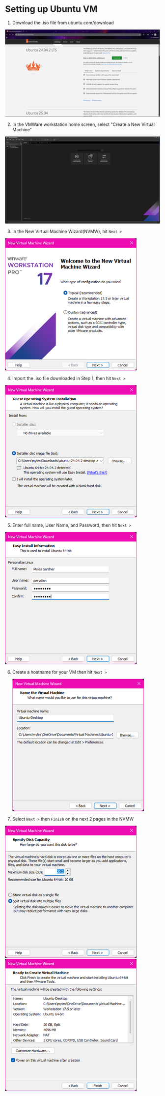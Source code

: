 # Setting up Ubuntu VM

1. Download the .iso file from ubuntu.com/download

  ![Ubuntu Downloads Page](resources/images/ubuntuDownload.png)

2. In the VMWare workstation home screen, select "Create a New Virtual Machine"

  ![Create a New Virtual Machine](resources/images/createANewVirtualMachine.png)

3. In the New Virtual Machine Wizard(NVMW), hit `Next >`
 
  ![NVMW](resources/images/NVMW.png)
  
4. import the .iso file downloaded in Step 1, then hit `Next >`
 
  ![Install .iso File](resources/images/installIso.png)


5. Enter full name, User Name, and Password, then hit `Next >`  

  ![Personalize Linux](resources/images/personalizeLinux.png)

6. Create a hostname for your VM then hit `Next >` 
 
   ![Create Hostname](resources/images/createHostname.png)

7. Select `Next >` then `Finish` on the next 2 pages in the NVMW 

  ![Disk Size](resources/images/diskSize.png)
  ![VM Hardware](resources/images/vmHardware.png)
